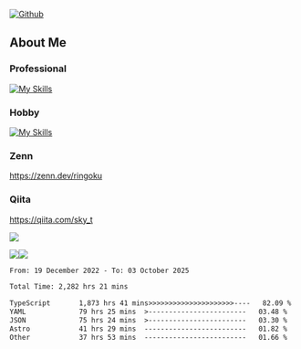 [![Github](https://img.shields.io/github/followers/skyt-a?label=Follow&style=social)](https://github.com/skyt-a)

## About Me
### Professional
[![My Skills](https://skillicons.dev/icons?i=react,ts,js,nodejs,java,graphql,firebase,githubactions&theme=light)](https://skillicons.dev)
### Hobby
[![My Skills](https://skillicons.dev/icons?i=unity,rust,py&theme=light)](https://skillicons.dev)

### Zenn
https://zenn.dev/ringoku
### Qiita
https://qiita.com/sky_t


![](https://github-profile-summary-cards.vercel.app/api/cards/profile-details?username=skyt-a&theme=default)

![](https://github-profile-summary-cards.vercel.app/api/cards/repos-per-language?username=skyt-a&theme=default)![](https://github-profile-summary-cards.vercel.app/api/cards/stats?username=RinGoku&theme=default)

<!--START_SECTION:waka-->

```txt
From: 19 December 2022 - To: 03 October 2025

Total Time: 2,282 hrs 21 mins

TypeScript       1,873 hrs 41 mins>>>>>>>>>>>>>>>>>>>>>----   82.09 %
YAML             79 hrs 25 mins  >------------------------   03.48 %
JSON             75 hrs 24 mins  >------------------------   03.30 %
Astro            41 hrs 29 mins  -------------------------   01.82 %
Other            37 hrs 53 mins  -------------------------   01.66 %
```

<!--END_SECTION:waka-->
